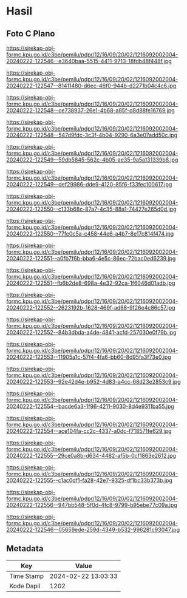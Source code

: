 # Hasil

## Foto C Plano

https://sirekap-obj-formc.kpu.go.id/c3be/pemilu/pdpr/12/16/09/20/02/1216092002004-20240222-122546--e3640baa-5515-4411-9713-18fdb48f448f.jpg

https://sirekap-obj-formc.kpu.go.id/c3be/pemilu/pdpr/12/16/09/20/02/1216092002004-20240222-122547--81411480-d6ec-46f0-944b-d2271b04c4c6.jpg

https://sirekap-obj-formc.kpu.go.id/c3be/pemilu/pdpr/12/16/09/20/02/1216092002004-20240222-122548--ce738937-26e1-4b68-a85f-d8d88fe16769.jpg

https://sirekap-obj-formc.kpu.go.id/c3be/pemilu/pdpr/12/16/09/20/02/1216092002004-20240222-122548--547d9fdc-3c3f-4b04-9290-6a3e07add50c.jpg

https://sirekap-obj-formc.kpu.go.id/c3be/pemilu/pdpr/12/16/09/20/02/1216092002004-20240222-122549--59db5845-562c-4b05-ae35-9a5a131339b8.jpg

https://sirekap-obj-formc.kpu.go.id/c3be/pemilu/pdpr/12/16/09/20/02/1216092002004-20240222-122549--def29986-dde9-4120-85f6-f33fec100617.jpg

https://sirekap-obj-formc.kpu.go.id/c3be/pemilu/pdpr/12/16/09/20/02/1216092002004-20240222-122550--c133b68c-87a7-4c35-88a1-74427e265d0d.jpg

https://sirekap-obj-formc.kpu.go.id/c3be/pemilu/pdpr/12/16/09/20/02/1216092002004-20240222-122550--77fe0c5a-c458-44e6-a4b7-8e17c814f474.jpg

https://sirekap-obj-formc.kpu.go.id/c3be/pemilu/pdpr/12/16/09/20/02/1216092002004-20240222-122551--a0fb7f6b-bba6-4e5c-86ec-72bac0ed6239.jpg

https://sirekap-obj-formc.kpu.go.id/c3be/pemilu/pdpr/12/16/09/20/02/1216092002004-20240222-122551--fb6b2de8-698a-4e32-92ca-1f6046d01adb.jpg

https://sirekap-obj-formc.kpu.go.id/c3be/pemilu/pdpr/12/16/09/20/02/1216092002004-20240222-122552--2623192b-1628-469f-ad68-9f26e4c86c57.jpg

https://sirekap-obj-formc.kpu.go.id/c3be/pemilu/pdpr/12/16/09/20/02/1216092002004-20240222-122552--84b3dbda-a4de-4841-acfd-257030e0f79b.jpg

https://sirekap-obj-formc.kpu.go.id/c3be/pemilu/pdpr/12/16/09/20/02/1216092002004-20240222-122553--11905a1c-57f4-4fa6-bb60-8d95fa3f73e0.jpg

https://sirekap-obj-formc.kpu.go.id/c3be/pemilu/pdpr/12/16/09/20/02/1216092002004-20240222-122553--92e42d4e-b952-4d83-a4cc-68d23e2853c9.jpg

https://sirekap-obj-formc.kpu.go.id/c3be/pemilu/pdpr/12/16/09/20/02/1216092002004-20240222-122554--bacde6a3-1f96-4211-9030-8d4e9311ba55.jpg

https://sirekap-obj-formc.kpu.go.id/c3be/pemilu/pdpr/12/16/09/20/02/1216092002004-20240222-122554--ace104fa-cc2c-4337-a0dc-f718571fe629.jpg

https://sirekap-obj-formc.kpu.go.id/c3be/pemilu/pdpr/12/16/09/20/02/1216092002004-20240222-122555--29ce0a8b-d634-4482-af5b-0cf1863e2612.jpg

https://sirekap-obj-formc.kpu.go.id/c3be/pemilu/pdpr/12/16/09/20/02/1216092002004-20240222-122555--c1ac0df1-fa28-42e7-9325-df1bc33b373b.jpg

https://sirekap-obj-formc.kpu.go.id/c3be/pemilu/pdpr/12/16/09/20/02/1216092002004-20240222-122556--947bb548-5f0d-4fc8-9799-b95ebe77c09a.jpg

https://sirekap-obj-formc.kpu.go.id/c3be/pemilu/pdpr/12/16/09/20/02/1216092002004-20240222-122546--05659ede-259d-4349-b532-996281c93047.jpg


## Metadata

| Key        | Value               |
| ---------- | ------------------- |
| Time Stamp | 2024-02-22 13:03:33 |
| Kode Dapil | 1202                |



